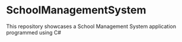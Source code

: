 # SchoolManagementSystem
This repository showcases a School Management System application programmed using C#
